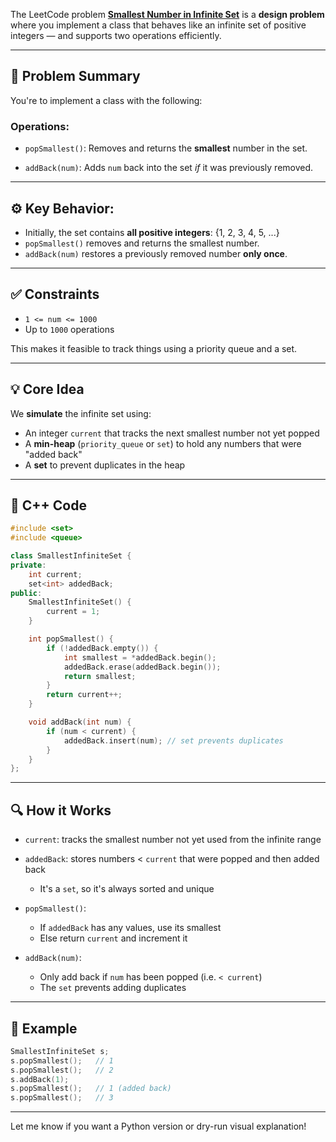 The LeetCode problem **[Smallest Number in Infinite Set](https://leetcode.com/problems/smallest-number-in-infinite-set/)** is a **design problem** where you implement a class that behaves like an infinite set of positive integers — and supports two operations efficiently.

---

## 🧾 Problem Summary

You're to implement a class with the following:

### Operations:

* `popSmallest()`:
  Removes and returns the **smallest** number in the set.

* `addBack(num)`:
  Adds `num` back into the set *if* it was previously removed.

---

## ⚙️ Key Behavior:

* Initially, the set contains **all positive integers**: {1, 2, 3, 4, 5, ...}
* `popSmallest()` removes and returns the smallest number.
* `addBack(num)` restores a previously removed number **only once**.

---

## ✅ Constraints

* `1 <= num <= 1000`
* Up to `1000` operations

This makes it feasible to track things using a priority queue and a set.

---

## 💡 Core Idea

We **simulate** the infinite set using:

* An integer `current` that tracks the next smallest number not yet popped
* A **min-heap** (`priority_queue` or `set`) to hold any numbers that were "added back"
* A **set** to prevent duplicates in the heap

---

## 🧠 C++ Code

```cpp
#include <set>
#include <queue>

class SmallestInfiniteSet {
private:
    int current;
    set<int> addedBack;
public:
    SmallestInfiniteSet() {
        current = 1;
    }

    int popSmallest() {
        if (!addedBack.empty()) {
            int smallest = *addedBack.begin();
            addedBack.erase(addedBack.begin());
            return smallest;
        }
        return current++;
    }

    void addBack(int num) {
        if (num < current) {
            addedBack.insert(num); // set prevents duplicates
        }
    }
};
```

---

## 🔍 How it Works

* `current`: tracks the smallest number not yet used from the infinite range
* `addedBack`: stores numbers < `current` that were popped and then added back

  * It's a `set`, so it's always sorted and unique
* `popSmallest()`:

  * If `addedBack` has any values, use its smallest
  * Else return `current` and increment it
* `addBack(num)`:

  * Only add back if `num` has been popped (i.e. `< current`)
  * The `set` prevents adding duplicates

---

## 🧪 Example

```cpp
SmallestInfiniteSet s;
s.popSmallest();   // 1
s.popSmallest();   // 2
s.addBack(1);
s.popSmallest();   // 1 (added back)
s.popSmallest();   // 3
```

---

Let me know if you want a Python version or dry-run visual explanation!
